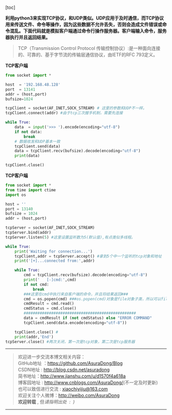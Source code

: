 [toc]

**利用python3来实现TCP协议，和UDP类似。UDP应用于及时通信，而TCP协议用来传送文件、命令等操作，因为这些数据不允许丢失，否则会造成文件错误或命令混乱。下面代码就是模拟客户端通过命令行操作服务器。客户端输入命令，服务器执行并且返回结果。**

> TCP（Transmission Control Protocol 传输控制协议）:是一种面向连接的、可靠的、基于字节流的传输层通信协议，由IETF的RFC 793定义。

**TCP客户端**

```python
from socket import *

host  = '192.168.48.128'
port  = 13141
addr = (host,port)
bufsize=1024

tcpClient = socket(AF_INET,SOCK_STREAM) # 这里的参数和UDP不一样。
tcpClient.connect(addr) #由于tcp三次握手机制，需要先连接

while True:
    data  = input('>>> ').encode(encoding="utf-8")
    if not data:
        break
    # 数据收发和UDP基本一致
    tcpClient.send(data) 
    data = tcpClient.recv(bufsize).decode(encoding="utf-8") 
    print(data)

tcpClient.close()
```

**TCP客户端**

```python
from socket import *
from time import ctime
import os 

host = ''
port = 13140
bufsize = 1024
addr = (host,port)

tcpServer = socket(AF_INET,SOCK_STREAM)
tcpServer.bind(addr)
tcpServer.listen(5) #这里设置监听数为5(默认值),有点类似多线程。

while True:
    print('Waiting for connection...')
    tcpClient,addr = tcpServer.accept() #拿到5个中一个监听的tcp对象和地址
    print('[+]...connected from:',addr)

    while True:
        cmd = tcpClient.recv(bufsize).decode(encoding="utf-8") 
        print('   [-]cmd:',cmd)
        if not cmd:
            break
        ###这里在cmd中执行来自客户端的命令，并且将结果返回###
        cmd = os.popen(cmd) ###os.popen(cmd)对象是file对象子类，所以可以file的方法
        cmdResult = cmd.read()
        cmdStatus = cmd.close()
        #################################################
        data = cmdResult if (not cmdStatus) else "ERROR COMMAND"
        tcpClient.send(data.encode(encoding="utf-8"))

    tcpClient.close() #
    print(addr,'End')
tcpServer.close() #两次关闭，第一次是tcp对象，第二次是tcp服务器
```

***

> 欢迎进一步交流本博文相关内容：<br>
GitHub地址 ：<https://github.com/AsuraDong/Blog><br>
CSDN地址 : <http://blog.csdn.net/asuradong><br>
简书地址：<http://www.jianshu.com/u/d1570f4a618a><br>
博客园地址 : <http://www.cnblogs.com/AsuraDong/>(不一定及时更新)<br>
也可以致信进行交流 : <xiaochiyijiu@163.com> <br>
欢迎关注个人微博：<http://weibo.com/AsuraDong><br>
**欢迎转载** , 但*请指明出处 &nbsp;:&nbsp;&nbsp;)*

***
